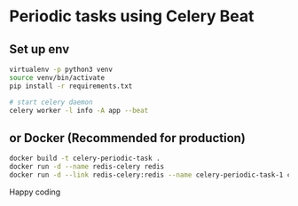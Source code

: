 # Periodic tasks using Celery Beat

## Set up env

```sh
virtualenv -p python3 venv
source venv/bin/activate
pip install -r requirements.txt

# start celery daemon 
celery worker -l info -A app --beat
```

## or Docker (Recommended for production) 
```sh
docker build -t celery-periodic-task .
docker run -d --name redis-celery redis 
docker run -d --link redis-celery:redis --name celery-periodic-task-1 celery-periodic-task:latest
```


Happy coding
